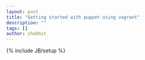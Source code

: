 ```yaml
---
layout: post
title: "Getting started with puppet using vagrant"
description: ""
tags: []
author: shobhit
---
```

{% include JB/setup %}
